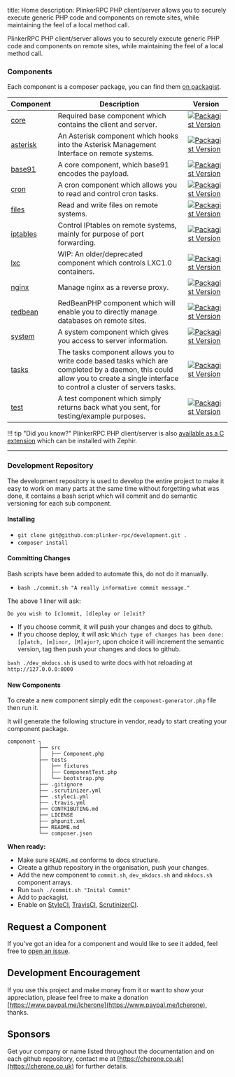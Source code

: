 title: Home
description: PlinkerRPC PHP client/server allows you to securely execute generic PHP code and components on remote sites, while maintaining the feel of a local method call.

PlinkerRPC PHP client/server allows you to securely execute generic PHP 
code and components on remote sites, while maintaining the feel of a local method call.

### Components

Each component is a composer package, you can find them [on packagist](https://packagist.org/packages/plinker/).

| Component    | Description | Version |
| ----------   | ------------- |  ------------- | 
| [core](/core/) | Required base component which contains the client and server. | [![Packagist Version](https://img.shields.io/packagist/v/plinker/core.svg?style=flat-square)](https://github.com/plinker-rpc/core/releases) |
| [asterisk](/asterisk/) | An Asterisk component which hooks into the Asterisk Management Interface on remote systems. | [![Packagist Version](https://img.shields.io/packagist/v/plinker/asterisk.svg?style=flat-square)](https://github.com/plinker-rpc/asterisk/releases)  |
| [base91](/base91/) | A core component, which base91 encodes the payload. | [![Packagist Version](https://img.shields.io/packagist/v/plinker/base91.svg?style=flat-square)](https://github.com/plinker-rpc/base91/releases) |
| [cron](/cron/) | A cron component which allows you to read and control cron tasks. | [![Packagist Version](https://img.shields.io/packagist/v/plinker/cron.svg?style=flat-square)](https://github.com/plinker-rpc/cron/releases) |
| [files](/files/) | Read and write files on remote systems. | [![Packagist Version](https://img.shields.io/packagist/v/plinker/files.svg?style=flat-square)](https://github.com/plinker-rpc/files/releases) |
| [iptables](/iptables/) | Control IPtables on remote systems, mainly for purpose of port forwarding. | [![Packagist Version](https://img.shields.io/packagist/v/plinker/iptables.svg?style=flat-square)](https://github.com/plinker-rpc/iptables/releases) |
| [lxc](/lxc/) | WIP: An older/deprecated component which controls LXC1.0 containers. | [![Packagist Version](https://img.shields.io/packagist/v/plinker/lxc.svg?style=flat-square)](https://github.com/plinker-rpc/lxc/releases) |
| [nginx](/nginx/) | Manage nginx as a reverse proxy. | [![Packagist Version](https://img.shields.io/packagist/v/plinker/nginx.svg?style=flat-square)](https://github.com/plinker-rpc/nginx/releases) |
| [redbean](/redbean/) | RedBeanPHP component which will enable you to directly manage databases on remote sites. | [![Packagist Version](https://img.shields.io/packagist/v/plinker/redbean.svg?style=flat-square)](https://github.com/plinker-rpc/redbean/releases) |
| [system](/system/) | A system component which gives you access to server information. | [![Packagist Version](https://img.shields.io/packagist/v/plinker/system.svg?style=flat-square)](https://github.com/plinker-rpc/system/releases) |
| [tasks](/tasks/) | The tasks component allows you to write code based tasks which are completed by a daemon, this could allow you to create a single interface to control a cluster of servers tasks. | [![Packagist Version](https://img.shields.io/packagist/v/plinker/tasks.svg?style=flat-square)](https://github.com/plinker-rpc/tasks/releases) |
| [test](/test/) | A test component which simply returns back what you sent, for testing/example purposes. | [![Packagist Version](https://img.shields.io/packagist/v/plinker/test.svg?style=flat-square)](https://github.com/plinker-rpc/test/releases) |

!!! tip "Did you know?"
    PlinkerRPC PHP client/server is also [available as a C extension](https://github.com/plinker-rpc/php-ext) which can be installed with Zephir.

---

### Development Repository

The development repository is used to develop the entire project to make it easy to work on many parts at the same time without forgetting what was done,
it contains a bash script which will commit and do semantic versioning for each sub component.

#### Installing

 - `git clone git@github.com:plinker-rpc/development.git .`
 - `composer install`

#### Committing Changes

Bash scripts have been added to automate this, do not do it manually.

 - `bash ./commit.sh "A really informative commit message."`

The above 1 liner will ask:

`Do you wish to [c]ommit, [d]eploy or [e]xit?`

 - If you choose commit, it will push your changes and docs to github.
 - If you choose deploy, it will ask: `Which type of changes has been done: [p]atch, [m]inor, [M]ajor?`, upon choice it will increment the semantic version, tag then push your changes and docs to github.

`bash ./dev_mkdocs.sh` is used to write docs with hot reloading at `http://127.0.0.0:8000`

#### New Components

To create a new component simply edit the `component-generator.php` file then run it.

It will generate the following structure in vendor, ready to start 
creating your component package.

    component ┐
              ├── src
              │   ├── Component.php
              ├── tests
              │   ├── fixtures
              │   ├── ComponentTest.php
              │   └── bootstrap.php
              ├── .gitignore
              ├── .scrutinizer.yml
              ├── .styleci.yml
              ├── .travis.yml
              ├── CONTRIBUTING.md
              ├── LICENSE
              ├── phpunit.xml
              ├── README.md
              └── composer.json

**When ready:**

 - Make sure `README.md` conforms to docs structure.
 - Create a github repository in the organisation, push your changes.
 - Add the new component to `commit.sh`, `dev_mkdocs.sh` and `mkdocs.sh` component arrays.
 - Run `bash ./commit.sh "Inital Commit"`
 - Add to packagist.
 - Enable on [StyleCI](https://styleci.io), [TravisCI](https://travis-ci.org), [ScrutinizerCI](https://scrutinizer-ci.com).

## Request a Component

If you've got an idea for a component and would like to see it added, feel free to [open an issue](https://github.com/plinker-rpc/development/issues/new).

## Development Encouragement

If you use this project and make money from it or want to show your appreciation,
please feel free to make a donation [https://www.paypal.me/lcherone](https://www.paypal.me/lcherone), thanks.

## Sponsors

Get your company or name listed throughout the documentation and on each github repository, contact me at [https://cherone.co.uk](https://cherone.co.uk) for further details.

<!--
* [x] Lorem ipsum dolor sit amet, consectetur adipiscing elit
* [x] Nulla lobortis egestas semper
* [x] Curabitur elit nibh, euismod et ullamcorper at, iaculis feugiat est
* [ ] Vestibulum convallis sit amet nisi a tincidunt
    * [x] In hac habitasse platea dictumst
    * [x] In scelerisque nibh non dolor mollis congue sed et metus
    * [x] Sed egestas felis quis elit dapibus, ac aliquet turpis mattis
    * [ ] Praesent sed risus massa
* [ ] Aenean pretium efficitur erat, donec pharetra, ligula non scelerisque
* [ ] Nulla vel eros venenatis, imperdiet enim id, faucibus nisi
-->
